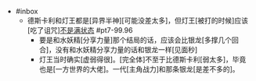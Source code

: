 - #inbox
    - 德斯卡利和灯王都是[异界半神][可能没差太多]，但灯王[被打的时候]应该[吃了诅咒][不是满状态](https://tieba.baidu.com/p/7525595241) #pt7-99.96
        - 要是和水妖精[分享力量]那个结局的话，应该会比银龙[多撑几个回合]，没有和水妖精分享力量的话和银龙一样[见面秒]
        - 灯王当时确实[虚弱得很]。[完全体]不至于比德斯卡利[弱太多]，毕竟也是[一方世界的大佬]。一代[主角战力]和那条银龙[是差不多的]。
